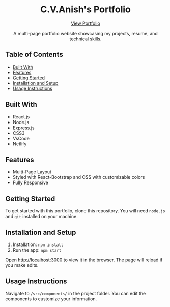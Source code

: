 <h1 align="center">C.V.Anish's Portfolio</h1>

<p align="center">
  <a href="https://c-v-anish-portfolio.netlify.app/" target="_blank">View Portfolio</a>
</p>

<p align="center">
  A multi-page portfolio website showcasing my projects, resume, and technical skills.
</p>

## Table of Contents

- [Built With](#built-with)
- [Features](#features)
- [Getting Started](#getting-started)
- [Installation and Setup](#installation-and-setup)
- [Usage Instructions](#usage-instructions)

## Built With

- React.js
- Node.js
- Express.js
- CSS3
- VsCode
- Netlify

## Features

- Multi-Page Layout
- Styled with React-Bootstrap and CSS with customizable colors
- Fully Responsive

## Getting Started

To get started with this portfolio, clone this repository. You will need `node.js` and `git` installed on your machine.

## Installation and Setup

1. Installation: `npm install`
2. Run the app: `npm start`

Open [http://localhost:3000](http://localhost:3000) to view it in the browser. The page will reload if you make edits.

## Usage Instructions

Navigate to `/src/components/` in the project folder. You can edit the components to customize your information.
